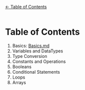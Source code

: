 <div style="width: 200%;">
  <a href="#toc" style="float: left;">← Table of Contents</a><br><br>
  <a href="next.md" style="float: right;">Next Page →</a>
</div>




# Table of Contents

1. Basics: [Basics.md](Basics.md)
2. Variables and DataTypes
3. Type Conversion
4. Constants and Operations
5. Booleans
6. Conditional Statements
7. Loops
8. Arrays
